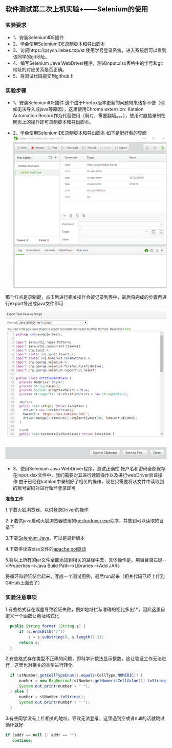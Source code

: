 ## 软件测试第二次上机实验+——Selenium的使用
### 实验要求
- 1、安装SeleniumIDE插件
- 2、学会使用SeleniumIDE录制脚本和导出脚本
- 3、访问https://psych.liebes.top/st 使用学号登录系统，进入系统后可以看到该同学的git地址。
- 4、编写Selenium Java WebDriver程序，测试input.xlsx表格中的学号和git地址的对应关系是否正确。
- 5、将测试代码提交到github上

### 实验步骤
- 1、安装SeleniumIDE插件
这个由于Firefox版本更新的问题带来诸多不便（例如无法导入成java等原因），这里使用Chrome extension: Katalon Automation Record作为代替使用（啊对，需要翻墙。。。），使用时直接录制在网页上的操作即可录制脚本和导出脚本。

- 2、学会使用SeleniumIDE录制脚本和导出脚本
如下是挺好看的界面
![](./katalon.png)

那个红点是录制键，点击后进行相关操作会被记录到表中，最后将完成的步骤再进行export导出成java文件即可

![](./export.png)

- 3、使用Selenium Java WebDriver程序，测试正确性
帐户名和密码全部保存在input.xlsx文件中，我们需要对其进行读取操作以及进行webDriver验证操作
由于已经在katalon中录制好了相关的操作，现在只需要将从文件中读取到的账号密码对进行循环登录即可

**准备工作**

1.下载火狐浏览器，以供登录Driver的操作

2.下载供java启动火狐浏览器使用的[geckodriver.exe](https://www.geckodrive.com/)程序，并放到可以读取的目录下

3.下载[Selenium Java](https://www.seleniumhq.org/download/)，可以是最新版本

4.下载供读取xlsx文件的[apache poi驱动](https://poi.apache.org/download.html#POI-3.17)

5.将以上所有的jar文件全部添加到相关的路径中去，具体操作是，项目目录右键-->Properties-->Java Build Path-->Libraries-->Add JARs

将循环和验证结合起来，写成一个测试用例，最后run起来（相关代码已经上传到GitHub上面去了）

### 实验注意事项
1.有些格式存在误差导致验证失败，例如地址栏与准确的相比多出'/'，因此这里自定义一个函数让地址格式化
```java
  public String format (String s) {
	  if (s.endsWith("/"))
    	  s = s.substring(0, s.length()-1);
      return s;
  }
```

2.有些格式存在类型不正确的问题，即科学计数法显示整数，这让验证工作无法进行，这里也对相关的类型进行转化
```java
  if (stNumber.getCellTypeEnum().equals(CellType.NUMERIC)) {
      number = new BigDecimal(stNumber.getNumericCellValue()).toString();
      System.out.print(number + " ");
  } else {
      number = stNumber.toString();
      System.out.print(number + " ");
  }
```

3.有些同学没有上传相关的地址，导致无法登录，这里遇到空或者null的话就跳过循环就好
```java
if (addr == null || addr == "")
   continue;
```
